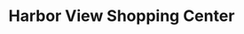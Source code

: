 ---
title: "Harbor View Shopping Center"
url: /corona-del-mar/harbor-view-shopping-center/
shop: shop
---